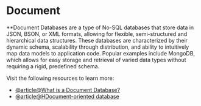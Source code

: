# Document

**Document Databases are a type of No-SQL databases that store data in JSON, BSON, or XML formats, allowing for flexible, semi-structured and hierarchical data structures. These databases are characterized by their dynamic schema, scalability through distribution, and ability to intuitively map data models to application code. Popular examples include MongoDB, which allows for easy storage and retrieval of varied data types without requiring a rigid, predefined schema.

Visit the following resources to learn more:

- [@article@What is a Document Database?](https://www.mongodb.com/resources/basics/databases/document-databases)
- [@article@HDocument-oriented database](https://en.wikipedia.org/wiki/Document-oriented_database)